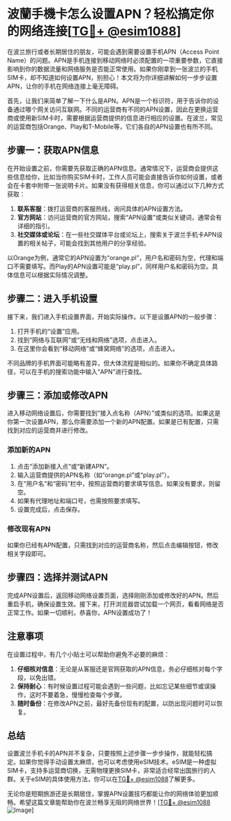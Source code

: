 # 波蘭手機卡怎么设置APN？轻松搞定你的网络连接[[TG💪+ @esim1088](https://t.me/s/esim1088)]

在波兰旅行或者长期居住的朋友，可能会遇到需要设置手机APN（Access Point Name）的问题。APN是手机连接到移动网络时必须配置的一项重要参数，它直接影响到你的数据流量和网络服务是否能正常使用。如果你刚拿到一张波兰的手机SIM卡，却不知道如何设置APN，别担心！本文将为你详细讲解如何一步步设置APN，让你的手机在网络连接上毫无障碍。

首先，让我们来简单了解一下什么是APN。APN是一个标识符，用于告诉你的设备通过哪个网关访问互联网。不同的运营商有不同的APN设置，因此在更换运营商或使用新SIM卡时，需要根据运营商提供的信息进行相应的设置。在波兰，常见的运营商包括Orange、Play和T-Mobile等，它们各自的APN设置也有所不同。

## 步骤一：获取APN信息

在开始设置之前，你需要先获取正确的APN信息。通常情况下，运营商会提供这些信息给你，比如当你购买SIM卡时，工作人员可能会直接告诉你如何设置，或者会在卡套中附带一张说明卡片。如果没有获得相关信息，你可以通过以下几种方式获取：

1. **联系客服**：拨打运营商的客服热线，询问具体的APN设置方法。
2. **官方网站**：访问运营商的官方网站，搜索“APN设置”或类似关键词，通常会有详细的指引。
3. **社交媒体或论坛**：在一些社交媒体平台或论坛上，搜索关于波兰手机卡APN设置的相关帖子，可能会找到其他用户的分享经验。

以Orange为例，通常它的APN设置为“orange.pl”，用户名和密码为空，代理和端口不需要填写。而Play的APN设置可能是“play.pl”，同样用户名和密码为空。具体信息可以根据实际情况调整。

## 步骤二：进入手机设置

接下来，我们进入手机设置界面，开始实际操作。以下是设置APN的一般步骤：

1. 打开手机的“设置”应用。
2. 找到“网络与互联网”或“无线和网络”选项，点击进入。
3. 在这里你会看到“移动网络”或“蜂窝网络”的选项，点击进入。

不同品牌的手机界面可能略有差异，但大体流程是相似的。如果你不确定具体路径，可以在手机的搜索功能中输入“APN”进行查找。

## 步骤三：添加或修改APN

进入移动网络设置后，你需要找到“接入点名称（APN）”或类似的选项。如果这是你第一次设置APN，那么你需要添加一个新的APN配置。如果是已有配置，只需找到对应的运营商并进行修改。

### 添加新的APN

1. 点击“添加新接入点”或“新建APN”。
2. 输入运营商提供的APN名称（如“orange.pl”或“play.pl”）。
3. 在“用户名”和“密码”栏中，按照运营商的要求填写信息。如果没有要求，则留空。
4. 如果有代理地址和端口号，也需按照要求填写。
5. 设置完成后，点击保存。

### 修改现有APN

如果你已经有APN配置，只需找到对应的运营商名称，然后点击编辑按钮，修改相关字段即可。

## 步骤四：选择并测试APN

完成APN设置后，返回移动网络设置页面，选择刚刚添加或修改好的APN。然后重启手机，确保设置生效。接下来，打开浏览器尝试加载一个网页，看看网络是否正常工作。如果一切顺利，恭喜你，APN设置成功了！

## 注意事项

在设置过程中，有几个小贴士可以帮助你避免不必要的麻烦：

1. **仔细核对信息**：无论是从客服还是官网获取的APN信息，务必仔细核对每个字段，以免出错。
2. **保持耐心**：有时候设置过程可能会遇到一些问题，比如忘记某些细节或误操作，这时不要着急，慢慢检查每个步骤。
3. **随时备份**：在修改APN之前，最好先备份现有的配置，以防出现问题时可以恢复。

## 总结

设置波兰手机卡的APN并不复杂，只要按照上述步骤一步步操作，就能轻松搞定。如果你觉得手动设置太麻烦，也可以考虑使用eSIM技术。eSIM是一种虚拟SIM卡，支持多运营商切换，无需物理更换SIM卡，非常适合经常出国旅行的人群。关于eSIM的具体使用方法，你可以在[TG💪+ @esim1088](https://t.me/s/esim1088)了解更多。

无论你是短期旅游还是长期居住，掌握APN设置技巧都能让你的网络体验更加顺畅。希望这篇文章能帮助你在波兰畅享无阻的网络世界！[[TG💪+ @esim1088](https://t.me/s/esim1088) ![Image](https://i.postimg.cc/4NQfJmqS/Snipaste-2025-05-13-00-14-12.png)]